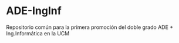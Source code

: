 # ADE-IngInf

Repositorio común para la primera promoción del doble grado ADE + Ing.Informática en la UCM
